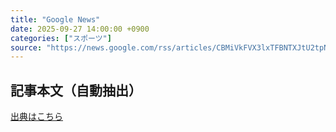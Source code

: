 ```yaml
---
title: "Google News"
date: 2025-09-27 14:00:00 +0900
categories: ["スポーツ"]
source: "https://news.google.com/rss/articles/CBMiVkFVX3lxTFBNTXJtU2tpNWh0TnBQYkc5ODlQWFZleUU3a2NzNUoxaG9ydUg2eDVFWFMzQldMNDYwOUZiSTBsVTVxZmdPenpSTlI1WmdLaVJ5ZDJlWWNR?oc=5"
---
```


## 記事本文（自動抽出）
<body class="y0K44d EA71Tc" id="readabilityBody"></body>

[出典はこちら](https://news.google.com/rss/articles/CBMiVkFVX3lxTFBNTXJtU2tpNWh0TnBQYkc5ODlQWFZleUU3a2NzNUoxaG9ydUg2eDVFWFMzQldMNDYwOUZiSTBsVTVxZmdPenpSTlI1WmdLaVJ5ZDJlWWNR?oc=5)
